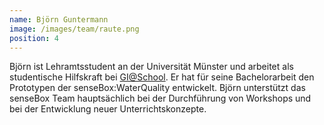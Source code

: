 ```yaml
---
name: Björn Guntermann
image: /images/team/raute.png
position: 4
---
```

Björn ist Lehramtsstudent an der Universität Münster und arbeitet als studentische Hilfskraft bei <a href="http://www.gi-at-school.de/" target="_blank">GI@School</a>. Er hat für seine Bachelorarbeit den Prototypen der senseBox:WaterQuality entwickelt. Björn unterstützt das senseBox Team hauptsächlich bei der Durchführung von Workshops und bei der Entwicklung neuer Unterrichtskonzepte.
